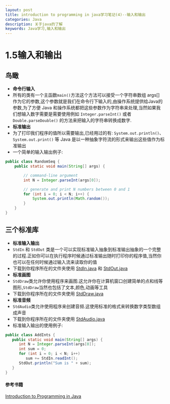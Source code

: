 ```yaml
---
layout: post
title: introduction to programming in java学习笔记(4)--输入和输出
categories: Java
description: 关于java的了解
keywords: Java学习,输入和输出
---
```


# 1.5输入和输出

## 鸟瞰

* **命令行输入**
* 所有的类有一个主函数`main()`方法这个方法可以接受一个字符串数组 args[] 作为它的参数,这个参数就是我们在命令行下输入的,由操作系统提供给Java的参数,为了方便 Java 和操作系统都把这些参数作为字符串来处理,当然如果我们想输入数字需要是需要使用例如 `Integer.parseInt()` 或者 `Double.parseDouble()` 的方法来把输入的字符串转换成数字.
* **标准输出**
* 为了打印我们程序的值所以需要输出,已经用过的有: `System.out.println()`、`System.out.print()` 等 Java 是以一种抽象字符流的形式来输出这些值作为标准输出
* 一个简单的输入输出例子:

```java
public class RandomSeq {
    public static void main(String[] args) {

        // command-line argument
        int N = Integer.parseInt(args[0]);

        // generate and print N numbers between 0 and 1
        for (int i = 0; i < N; i++) {
            System.out.println(Math.random());
        }
    }
}
```

## 三个标准库

* **标准输入输出**
* `StdIn` 和 `StdOut` 类是一个可以实现标准输入抽象到标准输出抽象的一个完整的过程.正如你可以在执行程序时候通过标准输出随时打印你的程序值,当然你也可以在任何时候通过输入流来读取你的值
* 下载到你程序所在的文件夹使用 [StdIn.java](http://introcs.cs.princeton.edu/java/15inout/StdIn.java.html) 和 [StdOut.java](http://introcs.cs.princeton.edu/java/15inout/StdOut.java.html)
* **标准画图**
* `StdDraw`类允许你使用程序来画图.这允许你在计算机窗口创建简单的点和线等图形,`StdDraw`当然也包括了文本,颜色,动画等工具
* 下载到你程序所在的文件夹使用 [StdDraw.java](http://introcs.cs.princeton.edu/java/15inout/StdDraw.java.html)
* **标准音频**
* `StdAudio`类允许使用程序来创建音频.这使用标准的格式来转换数字类型数组成声音
* 下载到你程序所在的文件夹使用 [StdAudio.java](http://introcs.cs.princeton.edu/java/15inout/StdAudio.java.html)
* 标准输入输出的使用例子:

```java
public class AddInts { 
   public static void main(String[] args) { 
      int N = Integer.parseInt(args[0]); 
      int sum = 0; 
      for (int i = 0; i < N; i++) 
         sum += StdIn.readInt(); 
      StdOut.println("Sum is " + sum); 
   } 
} 
```



#### 参考书籍

[Introduction to Programming in Java](http://introcs.cs.princeton.edu/java/home/)